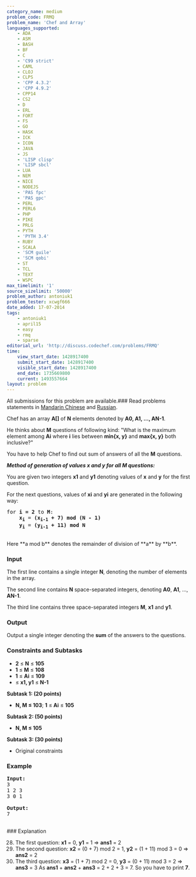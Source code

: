 ```yaml
---
category_name: medium
problem_code: FRMQ
problem_name: 'Chef and Array'
languages_supported:
    - ADA
    - ASM
    - BASH
    - BF
    - C
    - 'C99 strict'
    - CAML
    - CLOJ
    - CLPS
    - 'CPP 4.3.2'
    - 'CPP 4.9.2'
    - CPP14
    - CS2
    - D
    - ERL
    - FORT
    - FS
    - GO
    - HASK
    - ICK
    - ICON
    - JAVA
    - JS
    - 'LISP clisp'
    - 'LISP sbcl'
    - LUA
    - NEM
    - NICE
    - NODEJS
    - 'PAS fpc'
    - 'PAS gpc'
    - PERL
    - PERL6
    - PHP
    - PIKE
    - PRLG
    - PYTH
    - 'PYTH 3.4'
    - RUBY
    - SCALA
    - 'SCM guile'
    - 'SCM qobi'
    - ST
    - TCL
    - TEXT
    - WSPC
max_timelimit: '1'
source_sizelimit: '50000'
problem_author: antoniuk1
problem_tester: xcwgf666
date_added: 17-07-2014
tags:
    - antoniuk1
    - april15
    - easy
    - rmq
    - sparse
editorial_url: 'http://discuss.codechef.com/problems/FRMQ'
time:
    view_start_date: 1428917400
    submit_start_date: 1428917400
    visible_start_date: 1428917400
    end_date: 1735669800
    current: 1493557664
layout: problem
---
```

All submissions for this problem are available.###  Read problems statements in [Mandarin Chinese](http://www.codechef.com/download/translated/APRIL15/mandarin/FRMQ.pdf) and [Russian](http://www.codechef.com/download/translated/APRIL15/russian/FRMQ.pdf).

Chef has an array **A\[\]** of **N** elements denoted by **A0, A1, ..., AN-1**.

He thinks about **M** questions of following kind: "What is the maximum element among **Ai** where **i** lies between **min{x, y}** and **max{x, y}** both inclusive?"

You have to help Chef to find out sum of answers of all the **M** questions.

_**Method of generation of values **x** and **y** for all **M** questions:**_

You are given two integers **x1** and **y1** denoting values of **x** and **y** for the first question.

For the next questions, values of **xi** and **yi** are generated in the following way:

<pre>
for <b>i = 2</b> to <b>M</b>:
	<b>x<sub>i</sub></b> = <b>(x<sub>i-1</sub> + 7) mod (N - 1)</b>
	<b>y<sub>i</sub></b> = <b>(y<sub>i-1</sub> + 11) mod N</b>

</pre>Here **a mod b** denotes the remainder of division of **a** by **b**.
### Input

The first line contains a single integer **N**, denoting the number of elements in the array.

The second line contains **N** space-separated integers, denoting **A0**, **A1**, ..., **AN-1**.

The third line contains three space-separated integers **M**, **x1** and **y1**.

### Output

Output a single integer denoting the **sum** of the answers to the questions.

### Constraints and Subtasks

- **2** ≤ **N** ≤ **105**
- **1** ≤ **M** ≤ **108**
- **1** ≤ **Ai** ≤ **109**
- ≤ **x1, y1** ≤ **N-1**

**Subtask 1: (20 points)**

- **N, M ≤ 103**; **1** ≤ **Ai** ≤ **105**

**Subtask 2: (50 points)**

- **N, M ≤ 105**

**Subtask 3: (30 points)**

- Original constraints

### Example

<pre><b>Input:</b>
3
1 2 3
3 0 1

<b>Output:</b>
7

</pre>### Explanation
28. The first question: **x1** = 0, **y1** = 1 => **ans1** = 2
29. The second question: **x2** = (0 + 7) mod 2 = 1, **y2** = (1 + 11) mod 3 = 0 => **ans2** = 2
30. The third question: **x3** = (1 + 7) mod 2 = 0, **y3** = (0 + 11) mod 3 = 2 => **ans3** = 3
As **ans1** + **ans2** + **ans3** = 2 + 2 + 3 = 7. So you have to print **7**.
